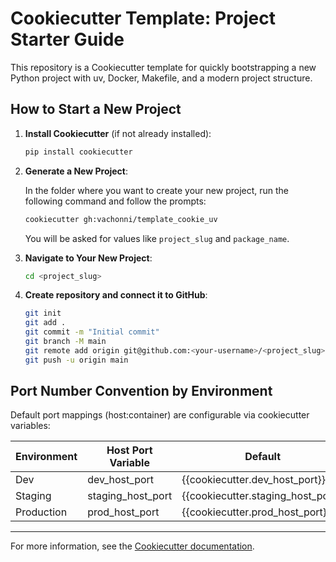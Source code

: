 # Cookiecutter Template: Project Starter Guide

This repository is a Cookiecutter template for quickly bootstrapping a new Python project with uv, Docker, Makefile, and a modern project structure.

## How to Start a New Project

1. **Install Cookiecutter** (if not already installed):
   ```bash
   pip install cookiecutter
   ```

2. **Generate a New Project**:

   In the folder where you want to create your new project,
   run the following command and follow the prompts:
   ```bash
   cookiecutter gh:vachonni/template_cookie_uv
   ```
   You will be asked for values like `project_slug` and `package_name`.

3. **Navigate to Your New Project**:
   ```bash
   cd <project_slug>
   ```

4. **Create repository and connect it to GitHub**:
   ```bash
   git init
   git add .
   git commit -m "Initial commit"
   git branch -M main
   git remote add origin git@github.com:<your-username>/<project_slug>.git
   git push -u origin main
   ```

## Port Number Convention by Environment

Default port mappings (host:container) are configurable via cookiecutter variables:

| Environment | Host Port Variable              | Default | Container Port (app_port) |
|-------------|---------------------------------|---------|---------------------------|
| Dev         | dev_host_port                   | {{cookiecutter.dev_host_port}} | {{cookiecutter.app_port}} |
| Staging     | staging_host_port               | {{cookiecutter.staging_host_port}} | {{cookiecutter.app_port}} |
| Production  | prod_host_port                  | {{cookiecutter.prod_host_port}} | {{cookiecutter.app_port}} |

---
For more information, see the [Cookiecutter documentation](https://cookiecutter.readthedocs.io/en/latest/).
